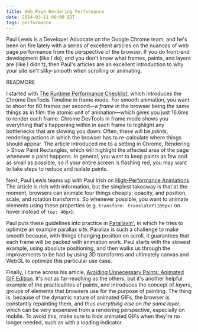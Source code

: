 ```yaml
---
title: Web Page Rendering Performance
date: 2014-03-11 00:00 EDT
tags: performance
---
```


Paul Lewis is a Developer Advocate on the Google Chrome team, and he's been on fire lately with a series of excellent articles on the nuances of web page performance from the perspective of the browser. If you do front-end development (like I do), and you don't know what frames, paints, and layers are (like I didn't), then Paul's articles are an excellent introduction to why your site isn't silky-smooth when scrolling or animating.

READMORE

I started with [The Runtime Performance Checklist][1], which introduces the Chrome DevTools Timeline in frame mode. For smooth animation, you want to shoot for 60 frames per second—a *frame* in the browser being the same things as in film: the atomic unit of animation—which gives you just 16.6ms to render each frame. Chrome DevTools in frame mode shows you everything that's happening within in each frame to highlight any bottlenecks that are slowing you down. Often, these will be *paints*, rendering actions in which the browser has to re-calculate where things should appear. The article introduced me to a setting in Chrome, Rendering > Show Paint Rectangles, which will highlight the affected area of the page whenever a paint happens. In general, you want to keep paints as few and as small as possible, so if your entire screen is flashing red, you may want to take steps to reduce and isolate paints.

Next, Paul Lewis teams up with Paul Irish on [High-Performance Animations][2]. The article is rich with information, but the simplest takeaway is that at the moment, browsers can animate four things cheaply: opacity, and position, scale, and rotation transforms. So whenever possible, you want to animate elements using these properties (e.g. `transform: translateY(100px)` on hover instead of `top: 40px`).

Paul puts these guidelines into practice in [Parallaxin'][3], in which he tries to optimize an example parallax site. Parallax is such a challenge to make smooth because, with things changing position on scroll, it guarantees that each frame will be packed with animation work. Paul starts with the slowest example, using absolute positioning, and then walks us through the improvements to be had by using 3D transforms and ultimately canvas and WebGL to optimize this particular use case.

Finally, I came across his article, [Avoiding Unnecessary Paints: Animated GIF Edition][4]. It's not as far-reaching as the others, but it's another helpful example of the practicalities of paints, and introduces the concept of *layers*, groups of elements that browsers use for the purpose of painting. The thing is, because of the dynamic nature of animated GIFs, the browser is constantly repainting them, and thus *everything else on the same layer*, which can be very expensive from a rendering perspective, especially on mobile. To avoid this, make sure to hide animated GIFs when they're no longer needed, such as with a loading indicator.

 [1]: http://calendar.perfplanet.com/2013/the-runtime-performance-checklist/
 [2]: http://www.html5rocks.com/en/tutorials/speed/high-performance-animations/
 [3]: http://www.html5rocks.com/en/tutorials/speed/parallax/
 [4]: http://www.html5rocks.com/en/tutorials/speed/animated-gifs/
